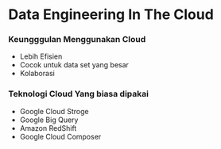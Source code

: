 # Data Engineering In The Cloud

### Keungggulan Menggunakan Cloud
- Lebih Efisien
- Cocok untuk data set yang besar
- Kolaborasi

### Teknologi Cloud Yang biasa dipakai
- Google Cloud Stroge
- Google Big Query
- Amazon RedShift
- Google Cloud Composer

